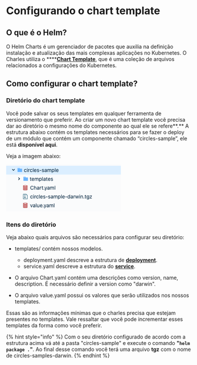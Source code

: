 # Configurando o chart template

## **O que é o Helm?**

O Helm Charts é um gerenciador de pacotes que auxilia na definição instalação e atualização das mais complexas aplicações no Kubernetes. O Charles utiliza o ****[**Chart Template**](https://helm.sh/docs/chart_template_guide/getting_started/), que é uma coleção de arquivos relacionados a configurações do Kubernetes. 

## Como configurar o chart template? 

### **Diretório do chart template**

Você pode salvar os seus templates em qualquer ferramenta de versionamento que preferir.  Ao criar um novo chart template você precisa dar ao diretório o mesmo nome do componente ao qual ele se refere**.**  A estrutura abaixo contém os templates necessários para se fazer o deploy de um módulo que contém um componente chamado “circles-sample”, ele está **disponível aqui**. 

Veja a imagem abaixo:  

![ Diret&#xF3;rio de chart template do circle-sample](../../.gitbook/assets/screen-shot-2020-07-24-at-16.17.05.png)

### Itens do diretório 

Veja abaixo quais arquivos são necessários para configurar seu diretório:

* templates/ contém nossos modelos. 

  * deployment.yaml descreve a estrutura de [**deployment**](https://kubernetes.io/docs/concepts/workloads/controllers/deployment/).
  * service.yaml descreve a estrutura do [**service**](https://kubernetes.io/docs/concepts/services-networking/service/). 

* O arquivo Chart.yaml contém uma descrições como version, name, description. É necessário definir a version como "darwin".
* O arquivo value.yaml possui os valores que serão utilizados nos nossos templates. 

Essas são as informações mínimas que o charles precisa que estejam presentes no templates. Vale ressaltar que você pode incrementar esses templates da forma como você preferir.

{% hint style="info" %}
Com o seu diretório configurado de acordo com a estrutura acima vá até a pasta "circles-sample" e execute o comando  **"`helm package .`"**.  Ao final desse comando você terá uma arquivo **tgz** com o nome de circles-samples-darwin.
{% endhint %}

